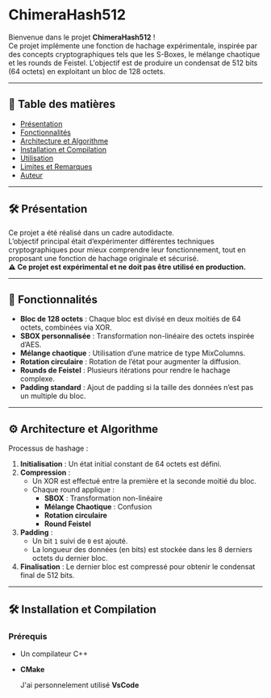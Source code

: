 # ChimeraHash512

Bienvenue dans le projet **ChimeraHash512** !  
Ce projet implémente une fonction de hachage expérimentale, inspirée par des concepts cryptographiques tels que les S-Boxes, le mélange chaotique et les rounds de Feistel. L'objectif est de produire un condensat de 512 bits (64 octets) en exploitant un bloc de 128 octets.

---

## 📑 **Table des matières**
- [Présentation](#présentation)
- [Fonctionnalités](#fonctionnalités)
- [Architecture et Algorithme](#architecture-et-algorithme)
- [Installation et Compilation](#installation-et-compilation)
- [Utilisation](#utilisation)
- [Limites et Remarques](#limites-et-remarques)
- [Auteur](#auteur)

---

## 🛠️ **Présentation**

Ce projet a été réalisé dans un cadre autodidacte.  
L’objectif principal était d’expérimenter différentes techniques cryptographiques pour mieux comprendre leur fonctionnement, tout en proposant une fonction de hachage originale et sécurisé.  
**⚠️ Ce projet est expérimental et ne doit pas être utilisé en production.**

---

## 🚀 **Fonctionnalités**
- **Bloc de 128 octets** : Chaque bloc est divisé en deux moitiés de 64 octets, combinées via XOR.
- **SBOX personnalisée** : Transformation non-linéaire des octets inspirée d’AES.
- **Mélange chaotique** : Utilisation d’une matrice de type MixColumns.
- **Rotation circulaire** : Rotation de l’état pour augmenter la diffusion.
- **Rounds de Feistel** : Plusieurs itérations pour rendre le hachage complexe.
- **Padding standard** : Ajout de padding si la taille des données n’est pas un multiple du bloc.

---

## ⚙️ **Architecture et Algorithme**

Processus de hashage :

1. **Initialisation** : Un état initial constant de 64 octets est défini.
2. **Compression** :
   - Un XOR est effectué entre la première et la seconde moitié du bloc.
   - Chaque round applique :
     - **SBOX** : Transformation non-linéaire
     - **Mélange Chaotique** : Confusion 
     - **Rotation circulaire** 
     - **Round Feistel** 
3. **Padding** :
   - Un bit `1` suivi de `0` est ajouté.
   - La longueur des données (en bits) est stockée dans les 8 derniers octets du dernier bloc.
4. **Finalisation** : Le dernier bloc est compressé pour obtenir le condensat final de 512 bits.

---

## 🛠️ **Installation et Compilation**

### Prérequis
- Un compilateur C++ 
- **CMake**

  J'ai personnelement utilisé **VsCode**
  
